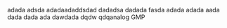 adada
adsda
adadaadaddsdad
dadadsa
dadada
fasda
adada
adada
aada
dada
dada
ada
dawdada
dqdw
qdqanalog GMP
